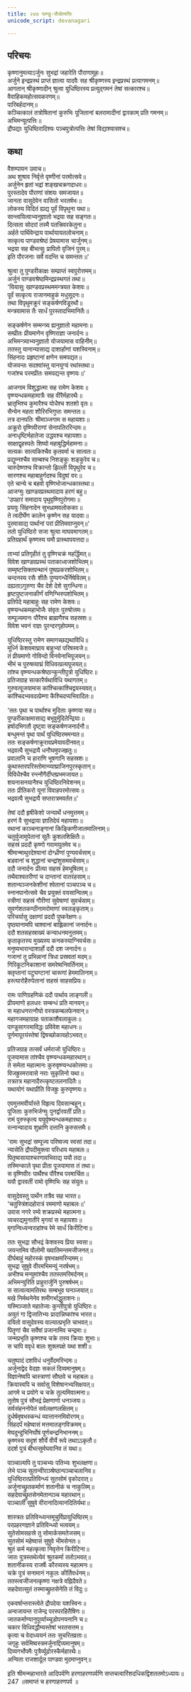 ```yaml
---
title: २४७ पाण्डु-पौत्रोत्पत्तिः
unicode_script: devanagari

---
```


## परिचयः

कृष्णानुमत्याऽर्जुनः सुभद्रां जहारेति पौराणामूहः॥  
अर्जुने इन्द्रप्रस्थं प्राप्तं ज्ञात्वा यादवैः सह श्रीकृष्णस्य इन्द्रप्रस्थं प्रत्यागमनम्॥  
आगतान् श्रीकृष्णादीन् श्रुत्वा युधिष्ठिरस्य प्रत्युद्गमनं तेषां सत्कारश्च॥  
वैवाहिकमहोत्सवकरणम्॥  
पारिबर्हदानम्॥  
कञ्चित्कालं तत्रोषितानां कुरुभिः पूजितानां बलरामादीनां द्वारकाम् प्रति गमनम्॥  
अभिमन्यूत्पत्तिः॥  
द्रौपद्याः युधिष्ठिरादिश्यः पञ्चपुत्रोत्पत्तिः तेषां विद्याश्यासश्च॥  

## कथा

वैशम्पायन उवाच॥  
अथ शुश्राव निर्वृत्ते वृष्णीनां परमोत्सवे॥  
अर्जुनेन हृतां भद्रां शङ्खचक्रगदाधरः॥  
पुरस्तादेव पौराणां संशयः समजायत॥  
जानता वासुदेवेन वासितो भरतर्षभः॥  
लोकस्य विदितं ह्यद्य पूर्वं विपृथुना यथा॥  
सान्त्वयित्वाभ्यनुज्ञातो भद्रया सह सङ्गतः॥  
दित्सता सोदरां तस्मै पतत्त्रिवरकेतुना॥  
अर्हते पार्थिवेन्द्राय पार्थायायतलोचनाम्॥  
सत्कृत्य पाण्डवश्रेष्ठं प्रेषयामास चार्जुनम्॥  
भद्रया सह बीभत्सुः प्रापितो वृजिनं पुरम्॥  
इति पौरजनाः सर्वे वदन्ति च समन्ततः॥'  

श्रुत्वा तु पुण्डरीकाक्षः सम्प्राप्तं स्वपुरोत्तमम्॥  
अर्जुनं पाण्डवश्रेष्ठमिन्द्रप्रस्थगतं तथा॥  
'यियासुः खाण्डवप्रस्थममन्त्रयत केशवः॥  
पूर्वं सत्कृत्य राजानमाहुकं मधुसूदनः॥  
तथा विपृथुमक्रूरं सङ्कर्षणविडूरथौ॥  
मन्त्रयामास तैः सार्धं पुरस्तादभिमानितैः॥  

सङ्कर्षणेन सम्मन्त्र्य ह्यनुज्ञातो महामनाः॥  
सम्प्रीतः प्रीयमाणेन वृष्णिराज्ञा जनार्दनः॥  
अभिमन्त्र्याभ्यनुज्ञातो योजयामास वाहिनीम्॥  
ततस्तु यानान्यासाद्य दाशार्हाणां यशस्विनाम्॥  
सिंहनादः प्रहृष्टानां क्षणेन समपद्यत॥  
योजयन्तः सदश्वांस्तु यानयुग्यं रथांस्तथा॥  
गजांश्च परमप्रीतः समपद्यन्त वृष्णयः॥'  

आजगाम विशुद्धात्मा सह रामेण केशवः॥  
वृष्ण्यन्धकमहामात्रैः सह वीरैर्महारथैः॥  
भ्रातृभिश्च कुमारैश्च योधैश्च शतशो वृतः॥  
सैन्येन महता शौरिरभिगुप्तः समन्ततः॥  
तत्र दानपतिः श्रीमाञ्जगाम स महायशाः॥  
अक्रूरो वृष्णिवीराणां सेनापतिररिन्दमः॥  
अनाधृष्टिर्महातेजा उद्धवश्च महायशाः॥  
साक्षाद्वृहस्पतेः शिष्यो महाबुद्धिर्महामनाः॥  
सत्यकः सात्यकिश्चैव कृतवर्मा च सात्वतः॥  
प्रद्युम्नश्चैव साम्बश्च निशङ्कुः शङ्कुरेव च॥  
चारुदेष्णश्च विक्रान्तो झिल्ली विपृथुरेव च॥  
सारणश्च महाबाहुर्गदश्च विदुषां वरः॥  
एते चान्ये च बहवो वृष्णिभोजान्धकास्तथा॥  
आजग्मुः खाण्डवप्रस्थमादाय हरणं बहु॥  
'उपहारं समादाय पृथुवृष्णिपुरोगमाः॥  
प्रययुः सिंहनादेन सुभध्रामवलोककाः॥  
ते त्वदीर्घेण कालेन कृष्णेन सह यादवाः॥  
पुरमासाद्य पार्थानां परां प्रीतिमवाप्नुवन्॥'  
ततो युधिष्ठिरो सजा श्रुत्वा माघवमागतम्॥  
प्रतिग्रहार्थं कृष्णस्य यमौ प्रास्थापयत्तदा॥  

ताभ्यां प्रतिगृहीतं तु वृष्णिचक्रं महर्द्धिमत्॥  
विवेश खाण्डवप्रस्थं पताकाध्वजशोभितम्॥  
सम्मृष्टसिक्तपन्थानं पुष्पप्रकरशोभितम्॥  
चन्दनस्य रसैः शीतैः पुण्यगन्धैर्निषेवितम्॥  
दह्यताऽगुरुणा चैव देशे देशे सुगन्धिना॥  
हृष्टपुष्टजनाकीर्णं वणिग्भिरुपशोभितम्॥  
प्रतिपेदे महाबाहुः सह रामेण केशवः॥  
वृष्ण्यन्धकमहाभोजैः संवृतः पुरुषोत्तमः॥  
सम्पूज्यमानः पौरैश्च ब्राह्मणैश्च सहस्रशः॥  
विवेश भवनं राज्ञः पुरन्दरगृहोपमम्॥  

युधिष्ठिरस्तु रामेण समागच्छद्यथाविधि॥  
मूर्ध्नि केशवमाघ्राय बाहुभ्यां परिषस्वजे॥  
तं प्रीयमाणो गोविन्दो विनयेनाभिपूजयन्॥  
भीमं च पुरुषव्याघ्रं विधिवत्प्रत्यपूजयत्॥  
तांश्च वृष्ण्यन्धकश्रेष्ठान्कुन्तीपुत्रो युधिष्ठिरः॥  
प्रतिजग्राह सत्कारैर्यथाविधि यथागतम्॥  
गुरुवत्पूजयामास कांश्चित्कांश्चिद्वयस्यवत्॥  
कांश्चिदभ्यवदत्प्रेम्णा कैश्चिदप्यभिवादितः॥  

'ततः पृथा च पार्थाश्च मुदिताः कृष्णया सह॥  
पुण्डरीकाक्षमासाद्य बभूवुर्मुदितेन्द्रियाः॥  
हर्षादभिगतौ दृष्ट्वा सङ्कर्षणजनार्दनौ॥  
बन्धुमन्तं पृथा पार्थं युधिष्ठिरममन्यत॥  
ततः सङ्कर्षणाक्रूरावप्रमेयावदीनवत्॥  
भद्रवत्यै सुभद्रायै धनौघमुपजह्रतुः॥  
प्रवालानि च हाराणि भूषणानि सहस्रशः॥  
कुथास्तरपरिस्तोमान्व्याघ्राजिनपुरस्कृतान्॥  
विविधैश्चैव रन्त्नौगैर्दीप्तप्रभमजायत॥  
शयनासनयानैश्च युधिष्ठिरनिवेशनम्॥  
ततः प्रीतिकरो यूनां विवाहपरमोत्सवः॥  
भद्रवत्यै सुभद्रायै सप्तरात्रमवर्तत॥'  

तेषां ददौ हृषीकेशो जन्यार्थे धनमुत्तमम्॥  
हरणं वै सुभद्राया ज्ञातिदेयं महायशाः॥  
रथानां काञ्चनाङ्गानां किङ्किणीजालमालिनाम्॥  
चतुर्युजामुपेतानां सूतैः कुशलशिक्षितैः॥  
सहस्रं प्रददौ कृष्णो गवामयुतमेव च॥  
श्रीमान्माथुरदेश्यानां दोग्ध्रीणां पुण्यवर्चसाम्॥  
बडवानां च शुद्धानां चन्द्रांशुसमवर्चसाम्॥  
ददौ जनार्दनः प्रीत्या सहस्रं हेमभूषितम्॥  
तथैवाश्वतरीणां च दान्तानां वातरंहसाम्॥  
शतान्यञ्जनकेशीनां श्वेतानां पञ्चपञ्च च॥  
स्नानपानोत्सवे चैव प्रयुक्तं वयसान्वितम्॥  
स्त्रीणां सहस्रं गौरीणां सुवेषाणां सुवर्चसाम्॥  
सुवर्णशतकण्ठीनामरोमाणां स्वलङ्कृताम्॥  
परिचर्यासु दक्षाणां प्रददौ पुष्करेक्षणः॥  
पृष्ठ्यानामपि चाश्वानां बाह्लिकानां जनार्दनः॥  
ददौ शतसहस्राख्यं कन्याधनमनुत्तमम्॥  
कृताकृतस्य मुख्यस्य कनकस्याग्निवर्चसः॥  
मनुष्यभारान्दाशार्हो ददौ दश जनार्दनः॥  
गजानां तु प्रभिन्नानां त्रिधा प्रस्रवतां मदम्॥  
गिरिकूटनिकाशानां समरेष्वनिवर्तिनाम्॥  
क्लृप्तानां पटुघण्टानां चारूणां हेममालिनाम्॥  
हस्त्यारोहैरुपेतानां सहस्रं साहसप्रियः॥  

रामः पाणिग्रहणिकं ददौ पार्थाय लाङ्गली॥  
प्रीयमाणो हलधरः सम्बन्धं प्रति मानयन्॥  
स महाधनरत्नौघो वस्त्रकम्बलफेनवान्॥  
महागजमहाग्राहः पताकाशैवलाकुलः॥  
पाण्डुसागरमाविद्धः प्रविवेश महाधनः॥  
पूर्णमापूरयंस्तेषां द्विषच्छोकावहोऽभवत्॥  

प्रतिजग्राह तत्सर्वं धर्मराजो युधिष्ठिरः॥  
पूजयामास तांश्चैव वृष्ण्यन्धकमहारथान्॥  
ते समेता महात्मानः कुरुवृष्ण्यन्धकोत्तमाः॥  
विजह्रुरमरावासे नराः सुकृतिनो यथा॥  
तत्रतत्र महानादैरुत्कृष्टतलनादितैः॥  
यथायोगं यथाप्रीति विजह्रुः कुरुवृष्णयः॥  

एवमुत्तमवीर्यास्ते विहृत्य दिवसान्बहून्॥  
पूजिताः कुरुभिर्जग्मुः पुनर्द्वारवतीं प्रति॥  
रामं पुरुस्कृत्य ययुर्वृष्म्यन्धकमहारथाः॥  
रत्नान्यादाय शुभ्राणि दत्तानि कुरुसत्तमैः॥  

'रामः सुभद्रां सम्पूज्य परिष्वज्य स्वसां तदा॥  
न्यासेति द्रौपदीमुक्त्वा परिधाय महाबलः॥  
पितृष्वसायाश्चरणावभिवाद्य ययौ तदा॥  
तस्मिन्काले पृथा प्रीता पूजयामास तं तथा॥  
स वृष्णिवीरः पार्थैश्च पौरैश्च परमार्चितः॥  
ययौ द्वारवतीं रामो वृष्णिभिः सह संयुतः॥  

वासुदेवस्तु पार्थेन तत्रैव सह भारत॥  
'चतुस्त्रिंशदहोरात्रं रममाणो महाबलः॥'  
उवास नगरे रम्ये शक्रप्रस्थे महात्मना॥  
व्यचरद्यमुनातीरे मृगयां स महायशाः॥  
मृगान्विध्यन्वराहांश्च रेमे सार्धं किरीटिना॥  

ततः सुभद्रा सौभद्रं केशवस्य प्रिया स्वसा॥  
जयन्तमिव पौलोमी ख्यातिमन्तमजीजनत्॥  
दीर्घबाहुं महोरस्कं वृषभाक्षमरिन्दमम्॥  
सुभद्रा सुषुवे वीरमभिमन्युं नरर्षभम्॥  
अभीश्च मन्युमांश्चैव ततस्तमरिमर्दनम्॥  
अभिमन्युरिति प्राहुरार्जुनिं पुरुषर्षभम्॥  
स सात्वत्यामतिरथः सम्बभूव घनञ्जयात्॥  
मखे निर्मथनेनेव शमीगर्भाद्धुताशनः॥  
यस्मिञ्जाते महातेजाः कुन्तीपुत्रो युधिष्ठिरः॥  
अयुतं गा द्विजातिभ्यः प्रादान्निष्कांश्च भारत॥  
दयितो वासुदेवस्य वाल्यात्प्रभृति चाभवत्॥  
पितॄणां चैव सर्वेषां प्रजानामिव चन्द्रमाः॥  
जन्मप्रभृति कृष्णश्च चक्रे तस्य क्रियाः शुभाः॥  
स चापि ववृधे बालः शुक्लपक्षे यथा शशी॥  

चतुष्पादं दशविधं धनुर्वेदमरिन्दमः॥  
अर्जुनाद्वेद वेदज्ञः सकलं दिव्यमानुषम्॥  
विज्ञानेष्वपि चास्त्राणां सौष्ठवे च महाबलः॥  
क्रियास्वपि च सर्वासु विशेषानभ्यसिक्षयत्॥  
आगमे च प्रयोगे च चक्रे तुल्यमिवात्मना॥  
तुतोष पुत्रं सौभद्रं प्रेक्षणाणो धनञ्जयः॥  
सर्वसंहननोपेतं सर्वलक्षणलक्षितम्॥  
दुर्धर्षमृषभस्कन्धं व्यात्ताननमिवोरगम्॥  
सिंहदर्पं महेष्वासं मत्तमातङ्गविक्रमम्॥  
मेघदुन्दुभिनिर्घोषं पूर्णचन्द्रनिभाननम्॥  
कृष्णस्य सदृशं शौर्ये वीर्ये रूपे तथाऽऽकृतौ॥  
ददर्श पुत्रं बीभत्सुर्मघवानिव तं यथा॥  

पाञ्चाल्यपि तु पञ्चभ्यः पतिभ्यः शुभलक्षणा॥  
लेभे पञ्च सुतान्वीराञ्श्रेष्ठान्पञ्चाचलानिव॥  
युधिष्ठिरात्प्रतिविन्ध्यं सुतसोमं वृकोदरात्॥  
अर्जुनाच्छ्रुतकर्माणं शतानीकं च नाकुलिम्॥  
सहदेवाच्छ्रुतसेनमेतान्पञ्च महारथान्॥  
पाञ्चाली सुषुवे वीरानादित्यानदितिर्यथा॥  

शास्त्रतः प्रतिविन्ध्यन्तमूचुर्विप्रायुधिष्ठिरम्॥  
परप्रहरणज्ञाने प्रतिविन्ध्यो भत्वयम्॥  
सुतेसोमसहस्रे तु सोमार्कसमतेजसम्॥  
सुतसोमं महेष्वासं सुषुवे भीमसेनतः॥  
श्रुतं कर्म महत्कृत्वा निवृत्तेन किरीटिना॥  
जातः पुत्रस्तथेत्येवं श्रुतकर्मा ततोऽभवत्॥  
शतानीकस्य राजर्षेः कौरव्यस्य महात्मनः॥  
चक्रे पुत्रं सनामानं नकुलः कीर्तिवर्धनम्॥  
ततस्त्वजीजनत्कृष्णा नक्षत्रे वह्निदैवते॥  
सहदेवात्सुतं तस्माच्छ्रुतसेनेति तं विदुः॥  

एकवर्षान्तरास्त्वेते द्रौपदेया यशस्विनः॥  
अन्वजायन्त राजेन्द्र परस्परहितैषिणः॥  
जातकर्माण्यानुपूर्व्याच्चूडोपनयनानि च॥  
चकार विधिवद्धौम्यस्तेषां भरतसत्तम॥  
कृत्वा च वेदाध्ययनं ततः सुचरितव्रताः॥  
जगृहुः सर्वमिष्वस्त्रमर्जुनाद्दिव्यमानुषम्॥  
दिव्यगर्भोपमैः पुत्रैर्व्यूढोरस्कैर्महारथैः॥  
अन्विता राजशार्दूल पाण्डवा मुदमाप्नुवन्॥  

इति श्रीमन्महाभारते आदिपर्वणि हरणाहरणपर्वणि सप्तचत्वारिंशदधिकद्विशततमोऽध्यायः॥  
247 ॥समाप्तं च हरणाहरणपर्व ॥  